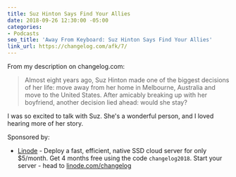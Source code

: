 ```yaml
---
title: Suz Hinton Says Find Your Allies
date: 2018-09-26 12:30:00 -05:00
categories:
- Podcasts
seo_title: 'Away From Keyboard: Suz Hinton Says Find Your Allies'
link_url: https://changelog.com/afk/7/
---
```


From my description on changelog.com:

> Almost eight years ago, Suz Hinton made one of the biggest decisions of her life: move away from her home in Melbourne, Australia and move to the United States. After amicably breaking up with her boyfriend, another decision lied ahead: would she stay?

I was so excited to talk with Suz. She's a wonderful person, and I loved hearing more of her story.

Sponsored by:

- [Linode](https://linode.com/changelog) - Deploy a fast, efficient, native SSD cloud server for only $5/month. Get 4 months free using the code `changelog2018`. Start your server - head to [linode.com/changelog](https://linode.com/changelog)
